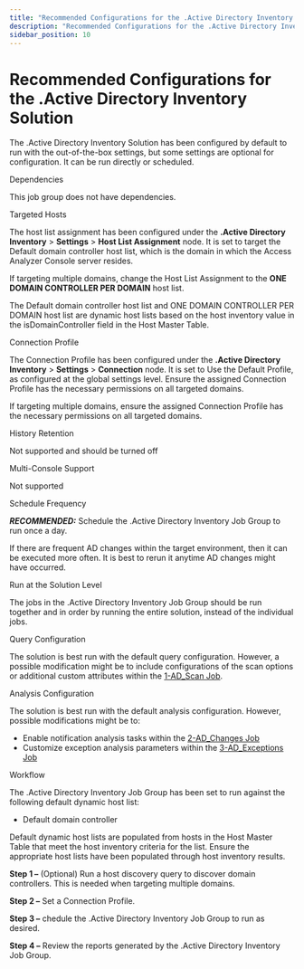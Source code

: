 ```yaml
---
title: "Recommended Configurations for the .Active Directory Inventory Solution"
description: "Recommended Configurations for the .Active Directory Inventory Solution"
sidebar_position: 10
---
```


# Recommended Configurations for the .Active Directory Inventory Solution

The .Active Directory Inventory Solution has been configured by default to run with the
out-of-the-box settings, but some settings are optional for configuration. It can be run directly or
scheduled.

Dependencies

This job group does not have dependencies.

Targeted Hosts

The host list assignment has been configured under the **.Active Directory Inventory** >
**Settings** > **Host List Assignment** node. It is set to target the Default domain controller host
list, which is the domain in which the Access Analyzer Console server resides.

If targeting multiple domains, change the Host List Assignment to the **ONE DOMAIN CONTROLLER PER
DOMAIN** host list.

The Default domain controller host list and ONE DOMAIN CONTROLLER PER DOMAIN host list are dynamic
host lists based on the host inventory value in the isDomainController field in the Host Master
Table.

Connection Profile

The Connection Profile has been configured under the **.Active Directory Inventory** >
**Settings** > **Connection** node. It is set to Use the Default Profile, as configured at the
global settings level. Ensure the assigned Connection Profile has the necessary permissions on all
targeted domains.

If targeting multiple domains, ensure the assigned Connection Profile has the necessary permissions
on all targeted domains.

History Retention

Not supported and should be turned off

Multi-Console Support

Not supported

Schedule Frequency

**_RECOMMENDED:_** Schedule the .Active Directory Inventory Job Group to run once a day.

If there are frequent AD changes within the target environment, then it can be executed more often.
It is best to rerun it anytime AD changes might have occurred.

Run at the Solution Level

The jobs in the .Active Directory Inventory Job Group should be run together and in order by running
the entire solution, instead of the individual jobs.

Query Configuration

The solution is best run with the default query configuration. However, a possible modification
might be to include configurations of the scan options or additional custom attributes within the
[1-AD_Scan Job](/docs/accessanalyzer/12.0/solutions/activedirectoryinventory/1-ad_scan.md).

Analysis Configuration

The solution is best run with the default analysis configuration. However, possible modifications
might be to:

- Enable notification analysis tasks within the [2-AD_Changes Job](/docs/accessanalyzer/12.0/solutions/activedirectoryinventory/2-ad_changes.md)
- Customize exception analysis parameters within the [3-AD_Exceptions Job](/docs/accessanalyzer/12.0/solutions/activedirectoryinventory/3-ad_exceptions.md)

Workflow

The .Active Directory Inventory Job Group has been set to run against the following default dynamic
host list:

- Default domain controller

Default dynamic host lists are populated from hosts in the Host Master Table that meet the host
inventory criteria for the list. Ensure the appropriate host lists have been populated through host
inventory results.

**Step 1 –** (Optional) Run a host discovery query to discover domain controllers. This is needed
when targeting multiple domains.

**Step 2 –** Set a Connection Profile.

**Step 3 –** chedule the .Active Directory Inventory Job Group to run as desired.

**Step 4 –** Review the reports generated by the .Active Directory Inventory Job Group.
